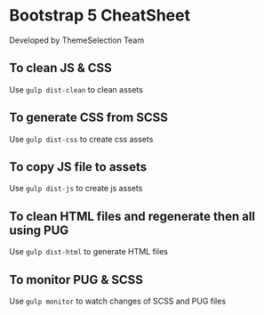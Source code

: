 # Bootstrap 5 CheatSheet

Developed by ThemeSelection Team

## To clean JS & CSS
Use `gulp dist-clean` to clean assets

## To generate CSS from SCSS
Use `gulp dist-css` to create css assets

## To copy JS file to assets
Use `gulp dist-js` to create js assets

## To clean HTML files and regenerate then all using PUG
Use `gulp dist-html` to generate HTML files

## To monitor PUG & SCSS
Use `gulp monitor` to watch changes of SCSS and PUG files
